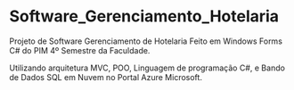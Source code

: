 # Software_Gerenciamento_Hotelaria

Projeto de Software Gerenciamento de Hotelaria Feito em Windows Forms C# do PIM 4º Semestre da Faculdade.

Utilizando arquitetura MVC, POO, Linguagem de programação C#, e Bando de Dados SQL em Nuvem no Portal Azure Microsoft.
